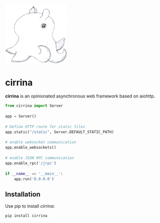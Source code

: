 <img src="cirrina.jpg" width="200">

# cirrina

**cirrina** is an opinionated asynchronous web framework based on aiohttp.

```python
from cirrina import Server

app = Server()

# Define HTTP route for static files
app.static("/static", Server.DEFAULT_STATIC_PATH)

# enable websocket communication
app.enable_websockets()

# enable JSON RPC communication
app.enable_rpc('/jrpc')

if __name__ == '__main__':
    app.run('0.0.0.0')
```

## Installation

Use pip to install *cirrina*:

```bash
pip install cirrina
```
